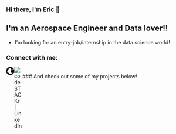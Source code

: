 ### Hi there, I'm Eric 👋

## I'm an Aerospace Engineer and Data lover!!

- I’m looking for an entry-job/internship in the data science world!

### Connect with me:

[<img align="left" alt="codeSTACKr.com" width="22px" src="https://raw.githubusercontent.com/iconic/open-iconic/master/svg/globe.svg" />][website]
[<img align="left" alt="codeSTACKr | LinkedIn" width="22px" src="https://cdn.jsdelivr.net/npm/simple-icons@v3/icons/linkedin.svg" />][linkedin]

<br>
### And check out some of my projects below!

[website]: https://ergoncab.github.io/
[linkedin]: https://www.linkedin.com/in/ergoncab/
